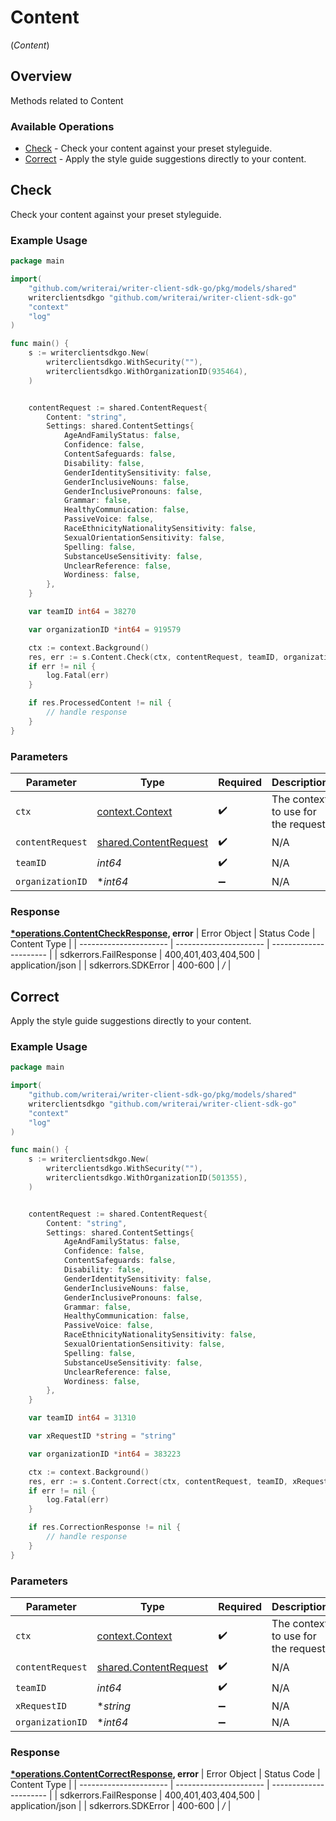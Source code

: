 # Content
(*Content*)

## Overview

Methods related to Content

### Available Operations

* [Check](#check) - Check your content against your preset styleguide.
* [Correct](#correct) - Apply the style guide suggestions directly to your content.

## Check

Check your content against your preset styleguide.

### Example Usage

```go
package main

import(
	"github.com/writerai/writer-client-sdk-go/pkg/models/shared"
	writerclientsdkgo "github.com/writerai/writer-client-sdk-go"
	"context"
	"log"
)

func main() {
    s := writerclientsdkgo.New(
        writerclientsdkgo.WithSecurity(""),
        writerclientsdkgo.WithOrganizationID(935464),
    )


    contentRequest := shared.ContentRequest{
        Content: "string",
        Settings: shared.ContentSettings{
            AgeAndFamilyStatus: false,
            Confidence: false,
            ContentSafeguards: false,
            Disability: false,
            GenderIdentitySensitivity: false,
            GenderInclusiveNouns: false,
            GenderInclusivePronouns: false,
            Grammar: false,
            HealthyCommunication: false,
            PassiveVoice: false,
            RaceEthnicityNationalitySensitivity: false,
            SexualOrientationSensitivity: false,
            Spelling: false,
            SubstanceUseSensitivity: false,
            UnclearReference: false,
            Wordiness: false,
        },
    }

    var teamID int64 = 38270

    var organizationID *int64 = 919579

    ctx := context.Background()
    res, err := s.Content.Check(ctx, contentRequest, teamID, organizationID)
    if err != nil {
        log.Fatal(err)
    }

    if res.ProcessedContent != nil {
        // handle response
    }
}
```

### Parameters

| Parameter                                                             | Type                                                                  | Required                                                              | Description                                                           |
| --------------------------------------------------------------------- | --------------------------------------------------------------------- | --------------------------------------------------------------------- | --------------------------------------------------------------------- |
| `ctx`                                                                 | [context.Context](https://pkg.go.dev/context#Context)                 | :heavy_check_mark:                                                    | The context to use for the request.                                   |
| `contentRequest`                                                      | [shared.ContentRequest](../../../pkg/models/shared/contentrequest.md) | :heavy_check_mark:                                                    | N/A                                                                   |
| `teamID`                                                              | *int64*                                                               | :heavy_check_mark:                                                    | N/A                                                                   |
| `organizationID`                                                      | **int64*                                                              | :heavy_minus_sign:                                                    | N/A                                                                   |


### Response

**[*operations.ContentCheckResponse](../../pkg/models/operations/contentcheckresponse.md), error**
| Error Object           | Status Code            | Content Type           |
| ---------------------- | ---------------------- | ---------------------- |
| sdkerrors.FailResponse | 400,401,403,404,500    | application/json       |
| sdkerrors.SDKError     | 400-600                | */*                    |

## Correct

Apply the style guide suggestions directly to your content.

### Example Usage

```go
package main

import(
	"github.com/writerai/writer-client-sdk-go/pkg/models/shared"
	writerclientsdkgo "github.com/writerai/writer-client-sdk-go"
	"context"
	"log"
)

func main() {
    s := writerclientsdkgo.New(
        writerclientsdkgo.WithSecurity(""),
        writerclientsdkgo.WithOrganizationID(501355),
    )


    contentRequest := shared.ContentRequest{
        Content: "string",
        Settings: shared.ContentSettings{
            AgeAndFamilyStatus: false,
            Confidence: false,
            ContentSafeguards: false,
            Disability: false,
            GenderIdentitySensitivity: false,
            GenderInclusiveNouns: false,
            GenderInclusivePronouns: false,
            Grammar: false,
            HealthyCommunication: false,
            PassiveVoice: false,
            RaceEthnicityNationalitySensitivity: false,
            SexualOrientationSensitivity: false,
            Spelling: false,
            SubstanceUseSensitivity: false,
            UnclearReference: false,
            Wordiness: false,
        },
    }

    var teamID int64 = 31310

    var xRequestID *string = "string"

    var organizationID *int64 = 383223

    ctx := context.Background()
    res, err := s.Content.Correct(ctx, contentRequest, teamID, xRequestID, organizationID)
    if err != nil {
        log.Fatal(err)
    }

    if res.CorrectionResponse != nil {
        // handle response
    }
}
```

### Parameters

| Parameter                                                             | Type                                                                  | Required                                                              | Description                                                           |
| --------------------------------------------------------------------- | --------------------------------------------------------------------- | --------------------------------------------------------------------- | --------------------------------------------------------------------- |
| `ctx`                                                                 | [context.Context](https://pkg.go.dev/context#Context)                 | :heavy_check_mark:                                                    | The context to use for the request.                                   |
| `contentRequest`                                                      | [shared.ContentRequest](../../../pkg/models/shared/contentrequest.md) | :heavy_check_mark:                                                    | N/A                                                                   |
| `teamID`                                                              | *int64*                                                               | :heavy_check_mark:                                                    | N/A                                                                   |
| `xRequestID`                                                          | **string*                                                             | :heavy_minus_sign:                                                    | N/A                                                                   |
| `organizationID`                                                      | **int64*                                                              | :heavy_minus_sign:                                                    | N/A                                                                   |


### Response

**[*operations.ContentCorrectResponse](../../pkg/models/operations/contentcorrectresponse.md), error**
| Error Object           | Status Code            | Content Type           |
| ---------------------- | ---------------------- | ---------------------- |
| sdkerrors.FailResponse | 400,401,403,404,500    | application/json       |
| sdkerrors.SDKError     | 400-600                | */*                    |
